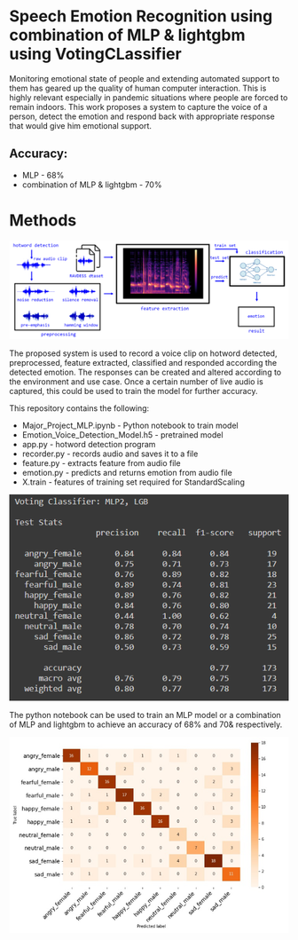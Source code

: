 # Speech Emotion Recognition using combination of MLP & lightgbm using VotingCLassifier

Monitoring emotional state of people and extending automated support to them has geared up the quality of human computer interaction. This is highly relevant especially in pandemic situations where people are forced to remain indoors. This work proposes a system to capture the voice of a person, detect the emotion and respond back with appropriate response that would give him emotional support.

## Accuracy:
* MLP - 68%
* combination of MLP & lightgbm - 70%

# Methods
![](images/audio.jpg?raw=true)

The proposed system is used to record a voice clip on hotword detected, preprocessed, feature extracted, classified and responded according the detected emotion. The responses can be created and altered according to the environment and use case. Once a certain number of live audio is captured, this could be used to train the model for further accuracy.

This repository contains the following:

* Major_Project_MLP.ipynb - Python notebook to train model
* Emotion_Voice_Detection_Model.h5 - pretrained model
* app.py - hotword detection program
* recorder.py - records audio and saves it to a file
* feature.py - extracts feature from audio file
* emotion.py - predicts and returns emotion from audio file
* X.train - features of training set required for StandardScaling


![](images/test.png?raw=true)

The python notebook can be used to train an MLP model or a combination of MLP and lightgbm to achieve an accuracy of 68% and 70& respectively.

![](images/confusion_matrix_test.jpg?raw=true)
